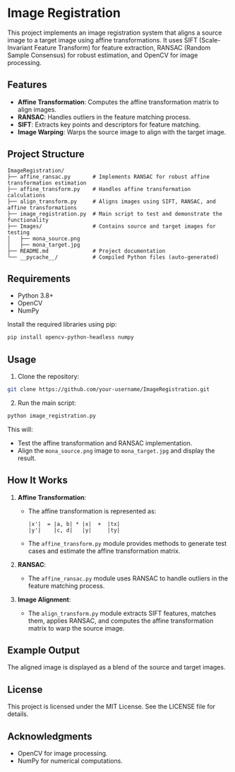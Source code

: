 # Image Registration

This project implements an image registration system that aligns a source image to a target image using affine transformations. It uses SIFT (Scale-Invariant Feature Transform) for feature extraction, RANSAC (Random Sample Consensus) for robust estimation, and OpenCV for image processing.

## Features

- **Affine Transformation**: Computes the affine transformation matrix to align images.
- **RANSAC**: Handles outliers in the feature matching process.
- **SIFT**: Extracts key points and descriptors for feature matching.
- **Image Warping**: Warps the source image to align with the target image.

## Project Structure

```
ImageRegistration/
├── affine_ransac.py       # Implements RANSAC for robust affine transformation estimation
├── affine_transform.py    # Handles affine transformation calculations
├── align_transform.py     # Aligns images using SIFT, RANSAC, and affine transformations
├── image_registration.py  # Main script to test and demonstrate the functionality
├── Images/                # Contains source and target images for testing
│   ├── mona_source.png
│   ├── mona_target.jpg
├── README.md              # Project documentation
└── __pycache__/           # Compiled Python files (auto-generated)
```

## Requirements

- Python 3.8+
- OpenCV
- NumPy

Install the required libraries using pip:

```bash
pip install opencv-python-headless numpy
```

## Usage

1. Clone the repository:

```bash
git clone https://github.com/your-username/ImageRegistration.git
```

2. Run the main script:

```bash
python image_registration.py
```

This will:
- Test the affine transformation and RANSAC implementation.
- Align the `mona_source.png` image to `mona_target.jpg` and display the result.

## How It Works

1. **Affine Transformation**:
   - The affine transformation is represented as:
     ```
     |x'|  = |a, b| * |x|  +  |tx|
     |y'|    |c, d|   |y|     |ty|
     ```
   - The `affine_transform.py` module provides methods to generate test cases and estimate the affine transformation matrix.

2. **RANSAC**:
   - The `affine_ransac.py` module uses RANSAC to handle outliers in the feature matching process.

3. **Image Alignment**:
   - The `align_transform.py` module extracts SIFT features, matches them, applies RANSAC, and computes the affine transformation matrix to warp the source image.

## Example Output

The aligned image is displayed as a blend of the source and target images.

## License

This project is licensed under the MIT License. See the LICENSE file for details.

## Acknowledgments

- OpenCV for image processing.
- NumPy for numerical computations.
